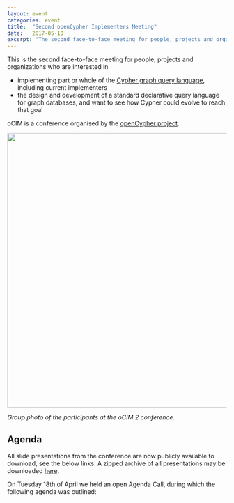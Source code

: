 ```yaml
---
layout: event
categories: event
title:  "Second openCypher Implementers Meeting"
date:   2017-05-10
excerpt: "The second face-to-face meeting for people, projects and organizations interested in participating in the openCypher project, with the goal of creating a standard language based on Cypher for querying graphs.."
---
```

This is the second face-to-face meeting for people, projects and organizations who are interested in

* implementing part or whole of the [Cypher graph query language](https://neo4j.com/developer/cypher/), including current implementers
* the design and development of a standard declarative query language for graph databases, and want to see how Cypher could evolve to reach that goal

oCIM is a conference organised by the [openCypher project](http://www.opencypher.org).

<img src="{{ site.baseurl }}/public/images/ocim2-group-photo.jpg" width="840" height="630" />

*Group photo of the participants at the oCIM 2 conference.*

<div class="abstract-anchor" id="agenda"></div>

## Agenda

All slide presentations from the conference are now publicly available to download, see the below links.
A zipped archive of all presentations may be downloaded [here](https://s3.amazonaws.com/artifacts.opencypher.org/website/ocim2/slides/ocim2-slides.zip).

On Tuesday 18th of April we held an open Agenda Call, during which the following agenda was outlined:

<html>
<head>
    <style>
        table, td, th {
            border: 1px solid #ddd;
            text-align: left;
        }

        table {
            border: 1;
            border-collapse: collapse;
            width: 100%;
        }

        th, td {
            padding: 10px;
        }

        .break {
            background-color: #d0d0d0;
        }

        .item {
            padding-left: 50px;
            font-style: italic;
        }
    </style>
</head>
<body>
<table>
    <tbody>
    <tr class="break">
        <td colspan="1" rowspan="1"><p>09:00</p></td>
        <td colspan="2" rowspan="1"><p>Coffee</p></td>
        <td colspan="1" rowspan="1"><p>30 mins</p></td>
    </tr>
    <tr>
        <td colspan="4" rowspan="1"><p><b>Session:</b> Formalizing the openCypher Implementers Group (oCIG) (Chair: Mats Rydberg)</p></td>
    </tr>
    <tr>
        <td colspan="1" rowspan="1"><p>09:30</p></td>
        <td colspan="1" rowspan="1"><p>Introduction & Status Report (<a href="https://s3.amazonaws.com/artifacts.opencypher.org/website/ocim2/slides/09-15+State+of+the+Cypher+%5BDONE%5D.pdf" target="_blank">slides</a>)</p></td>
        <td colspan="1" rowspan="1"><p>Stefan Plantikow (Neo4j)</p></td>
        <td colspan="1" rowspan="1"><p>15 mins</p></td>
    </tr>
    <tr>
        <td colspan="1" rowspan="1"><p>09:45</p></td>
        <td colspan="1" rowspan="1"><p>Updated CIP/oCIG Process (<a href="https://s3.amazonaws.com/artifacts.opencypher.org/website/ocim2/slides/oCIM+2+09.45+openCypher+Implementers+Group.pdf" target="_blank">slides</a>)</p></td>
        <td colspan="1" rowspan="1"><p>Alastair Green (Neo4j)</p></td>
        <td colspan="1" rowspan="1"><p>15 mins</p></td>
    </tr>

    <tr>
        <td colspan="1" rowspan="2"><p>10.00</p></td>
        <td colspan="2" rowspan="1"><p><b>Session:</b> CIPs (Chair: Alastair Green)</p></td>
        <td colspan="1" rowspan="2"><p>60 mins</p></td>
    </tr>
    <tr>
        <td colspan="2" rowspan="1" class="item">
            CIPs proposed for approval by oCIG:
            <ul>
                <li><a href="https://github.com/opencypher/openCypher/pull/100" target="_blank">Nested Subqueries</a> (<a href="https://s3.amazonaws.com/artifacts.opencypher.org/website/ocim2/slides/10-00+Nested+Subqueries+%5BDONE%5D.pdf" target="_blank">slides</a>)</li>
                <li><a href="https://github.com/opencypher/openCypher/pull/227" target="_blank">Query Combinators</a> (<a href="https://s3.amazonaws.com/artifacts.opencypher.org/website/ocim2/slides/10-00+Query+Combinators+%5BDONE%5D.pdf" target="_blank">slides</a>)</li>
                <li><a href="https://github.com/opencypher/openCypher/pull/212" target="_blank">MANDATORY MATCH</a> (<a href="https://s3.amazonaws.com/artifacts.opencypher.org/website/ocim2/slides/10-00+MANDATORY+MATCH+%5BDONE%5D.pdf" target="_blank">slides</a>)</li>
                <li><a href="https://github.com/opencypher/openCypher/pull/166" target="_blank">Constraints</a> (<a href="https://s3.amazonaws.com/artifacts.opencypher.org/website/ocim2/slides/10.00+Constraints+syntax.pdf" target="_blank">slides</a>)</li>
            </ul>
        </td>
    </tr>
    <tr class="break">
        <td colspan="1" rowspan="1"><p>11:00</p></td>
        <td colspan="2" rowspan="1"><p>Break</p></td>
        <td colspan="1" rowspan="1"><p>15 mins</p></td>
    </tr>
    <tr>
        <td colspan="4" rowspan="1"><p><b>Session:</b> CIPs & Specification (Chair: Stefan Plantikow)</p></td>
    </tr>
    <tr>
        <td colspan="1" rowspan="1"><p>11:15</p></td>
        <td colspan="1" rowspan="1"><p><a href="https://github.com/opencypher/openCypher/pull/187" target="_blank">Regular Path Queries (RPQs)</a> (<a href="https://s3.amazonaws.com/artifacts.opencypher.org/website/ocim2/slides/11-15+Path+Queries.pdf" target="_blank">slides</a>)</p></td>
        <td colspan="1" rowspan="1"><p>Tobias Lindaaker (Neo4j)</p></td>
        <td colspan="1" rowspan="1"><p>30 mins</p></td>
    </tr>
    <tr>
        <td colspan="1" rowspan="1"><p>11:45</p></td>
        <td colspan="1" rowspan="1"><p>Formal specification of Cypher (<a href="https://s3.amazonaws.com/artifacts.opencypher.org/website/ocim2/slides/Slides.pdf" target="_blank">slides</a>)</p></td>
        <td colspan="1" rowspan="1"><p>Nadime Francis (University of Edinburgh)</p></td>
        <td colspan="1" rowspan="1"><p>15 mins</p></td>
    </tr>
    <tr class="break">
        <td colspan="1" rowspan="1"><p>12:00</p></td>
        <td colspan="2" rowspan="1"><p>Lunch</p></td>
        <td colspan="1" rowspan="1"><p>60 mins</p></td>
    </tr>
    <tr>
        <td colspan="4" rowspan="1"><p><b>Session:</b> openCypher Implementations (Chair: Petra Selmer)</p></td>
    </tr>
    <tr>
        <td colspan="1" rowspan="1"><p>13:00</p></td>
        <td colspan="1" rowspan="1"><p>Implementation in Prolog (<a href="https://s3.amazonaws.com/artifacts.opencypher.org/website/ocim2/slides/Cypher.PL_PS_1300_JP_MR.pdf" target="_blank">slides</a>)</p></td>
        <td colspan="1" rowspan="1"><p>Jan Posiadała (Scott Tiger)</p></td>
        <td colspan="1" rowspan="1"><p>15 mins</p></td>
    </tr>
    <tr>
        <td colspan="1" rowspan="1"><p>13:15</p></td>
        <td colspan="1" rowspan="1"><p>Cypher for Apache Spark (<a href="https://s3.amazonaws.com/artifacts.opencypher.org/website/ocim2/slides/13-15+Cypher+for+Apache+Spark.pdf" target="_blank">slides</a>)</p></td>
        <td colspan="1" rowspan="1"><p>Mats Rydberg (Neo4j)</p></td>
        <td colspan="1" rowspan="1"><p>15 mins</p></td>
    </tr>
    <tr>
        <td colspan="1" rowspan="1"><p>13:30</p></td>
        <td colspan="1" rowspan="1"><p>The ingraph project and incremental evaluation of Cypher queries (<a href="https://s3.amazonaws.com/artifacts.opencypher.org/website/ocim2/slides/ocim2-ingraph.pdf" target="_blank">slides</a>)</p></td>
        <td colspan="1" rowspan="1"><p>G&aacute;bor Sz&aacute;rnyas, J&oacute;zsef Marton (Budapest University of Technology and Economics)</p></td>
        <td colspan="1" rowspan="1"><p>15 mins</p></td>
    </tr>
    <tr>
        <td colspan="1" rowspan="1"><p>13:45</p></td>
        <td colspan="1" rowspan="1"><p>Neo4j implementation changes (<a href="https://s3.amazonaws.com/artifacts.opencypher.org/website/ocim2/slides/13-45+Neo4j+implementation+updates.pdf" target="_blank">slides</a>)</p></td>
        <td colspan="1" rowspan="1"><p>Mats Rydberg (Neo4j)</p></td>
        <td colspan="1" rowspan="1"><p>15 mins</p></td>
    </tr>
    <tr class="break">
        <td colspan="1" rowspan="1"><p>14:00</p></td>
        <td colspan="2" rowspan="1"><p>Break</p></td>
        <td colspan="1" rowspan="1"><p>15 mins</p></td>
    </tr>
    <tr>
        <td colspan="4" rowspan="1"><p><b>Session:</b> openCypher Artifacts (Chair: Petra Selmer)</p></td>
    </tr>
    <tr>
        <td colspan="1" rowspan="1"><p>14:15</p></td>
        <td colspan="1" rowspan="1"><p>Mode of collaboration (<a href="https://s3.amazonaws.com/artifacts.opencypher.org/website/ocim2/slides/oCIM+2+14.15+Collaboration.pdf" target="_blank">slides</a>)</p></td>
        <td colspan="1" rowspan="1"><p>Alastair Green (Neo4j)</p></td>
        <td colspan="1" rowspan="1"><p>5 mins</p></td>
    </tr>
    <tr>
        <td colspan="1" rowspan="1"><p>14:20</p></td>
        <td colspan="1" rowspan="1"><p>Web-based Cypher editor in relationship to openCypher (<a href="https://s3.amazonaws.com/artifacts.opencypher.org/website/ocim2/slides/Cypher_Editor.pdf" target="_blank">slides</a>)</p></td>
        <td colspan="1" rowspan="1"><p>Dmitry Vrublevsky (Neueda)</p></td>
        <td colspan="1" rowspan="1"><p>15 mins</p></td>
    </tr>
    <tr>
        <td colspan="1" rowspan="1"><p>14:35</p></td>
        <td colspan="1" rowspan="1"><p>openCypher TCK (<a href="https://s3.amazonaws.com/artifacts.opencypher.org/website/ocim2/slides/ocim2-tck.pdf" target="_blank">slides</a>)</p></td>
        <td colspan="1" rowspan="1"><p>G&aacute;bor Sz&aacute;rnyas (Budapest University of Technology and Economics)</p></td>
        <td colspan="1" rowspan="1"><p>10 mins</p></td>
    </tr>
    <tr>
        <td colspan="1" rowspan="3"><p>14:45</p></td>
        <td colspan="2" rowspan="1"><p>openCypher grammar and parsers</p></td>
        <td colspan="1" rowspan="3"><p>15 mins</p></td>
    </tr>
    <tr>
        <td colspan="1" rowspan="1"><p>openCypher perspective on parsing and grammar</p></td>
        <td colspan="1" rowspan="1"><p>Mats Rydberg (Neo4j)</p></td>
    </tr>
    <tr>
        <td colspan="1" rowspan="1"><p>openCypher Artifacts & Best Practices</p></td>
        <td colspan="1" rowspan="1"><p><b>Open discussion</b></p></td>
    </tr>
    <tr class="break">
        <td colspan="1" rowspan="1"><p>15:00</p></td>
        <td colspan="2" rowspan="1"><p>Break</p></td>
        <td colspan="1" rowspan="1"><p>15 mins</p></td>
    </tr>
    <tr>
        <td colspan="1" rowspan="4"><p>15:15</p></td>
        <td colspan="2" rowspan="1"><p><b>Session:</b> Multiple graphs (Chair: Mats Rydberg)</p></td>
        <td colspan="1" rowspan="4"><p>75 mins</p></td>
    <tr>
        <td colspan="2" rowspan="1" class="item"><p>User requirements (<a href="https://s3.amazonaws.com/artifacts.opencypher.org/website/ocim2/slides/Presentation+OBI4wan+graphs.pdf" target="_blank">Frank Smit's slides</a>, <a href="https://s3.amazonaws.com/artifacts.opencypher.org/website/ocim2/slides/oCIM+2+BNP+Paribas+Data+Lineage+--+Generic+Overview.pdf" target="_blank">Matt Toy's slides</a>)</p></td>
    </tr>
    <tr>
        <td colspan="1" rowspan="1" class="item"><p>Identification and addressing (<a href="https://s3.amazonaws.com/artifacts.opencypher.org/website/ocim2/slides/oCIM+2+15.15+Multiple+Graph+Naming+and+Addressing.pdf" target="_blank">slides</a>)</p></td>
        <td colspan="1" rowspan="1"><p>Alastair Green (Neo4j)</p></td>
    </tr>
    <tr>
        <td colspan="1" rowspan="1" class="item"><p>Syntax and semantics (<a href="https://s3.amazonaws.com/artifacts.opencypher.org/website/ocim2/slides/15-15+Duality+through+Inversion-+Syntax+and+Semantics+of+Cypher+for+multiple+Graphs+%5BDONE%5D.pdf" target="_blank">slides</a>)</p></td>
        <td colspan="1" rowspan="1"><p>Stefan Plantikow (Neo4j)</p></td>
    </tr>
    </tr>
    <tr class="break">
        <td colspan="1" rowspan="1"><p>16:30</p></td>
        <td colspan="2" rowspan="1"><p>Break</p></td>
        <td colspan="1" rowspan="1"><p>15 mins</p></td>
    </tr>
    <tr>
        <td colspan="4" rowspan="1"><p><b>Session:</b> Cypher Improvement Requests (CIRs) and developing ideas (Chair: Stefan Plantikow)</p></td>
    </tr>
    <tr>
        <td colspan="1" rowspan="4"><p>16:45</p></td>
        <td colspan="2" rowspan="1"><p>Discussion on grouping semantics</p></td>
        <td colspan="1" rowspan="4"><p>25 mins</p></td>
    </tr>
    <tr>
        <td colspan="2" rowspan="1" class="item"><p>Presentation by Scott Tiger (<a href="https://s3.amazonaws.com/artifacts.opencypher.org/website/ocim2/slides/GrupingSemantics_SP_1645_SoCIM_JP_MR.pdf" target="_blank">slides</a>)</p></td>
    </tr>
    <tr>
        <td colspan="2" rowspan="1" class="item"><p>Presentation by J&oacute;zsef Marton (<a href="https://s3.amazonaws.com/artifacts.opencypher.org/website/ocim2/slides/oCIM2_aggregation_JozsefMarton.pdf" target="_blank">slides</a>)</p></td>
    </tr>
    <tr>
        <td colspan="2" rowspan="1" class="item"><p>Open discussion</p></td>
    </tr>
    <tr>
        <td colspan="1" rowspan="1"><p>17:10</p></td>
        <td colspan="1" rowspan="1"><p>Sorting lists (<a href="https://s3.amazonaws.com/artifacts.opencypher.org/website/ocim2/slides/oCIM2_lists_JozsefMarton.pdf" target="_blank">slides</a>)</p></td>
        <td colspan="1" rowspan="1"><p>J&oacute;zsef Marton (Budapest University of Technology and Economics)</p></td>
        <td colspan="1" rowspan="1"><p>10 mins</p></td>
    </tr>

    <tr>
        <td colspan="1" rowspan="5"><p>17:20</p></td>
        <td colspan="1" rowspan="1"><p>Future oCIM Topics (<a href="https://s3.amazonaws.com/artifacts.opencypher.org/website/ocim2/slides/17-20+Future+oCIM+Topics+%5BDONE%5D.pdf" target="_blank">slides</a>)</p></td>
        <td colspan="1" rowspan="1"><p>Stefan Plantikow (Neo4j)</p></td>
        <td colspan="1" rowspan="5"><p>15 mins</p></td>
    </tr>
    <tr>
        <td colspan="2" rowspan="1" class="item"><p>Cypher relationship to SQL</p></td>
    </tr>
    <tr>
        <td colspan="2" rowspan="1" class="item"><p>Expression subqueries</p></td>
    </tr>
    <tr>
        <td colspan="2" rowspan="1" class="item"><p>Pattern matching iso-/homomorphism</p></td>
    </tr>
    <tr>
        <td colspan="2" rowspan="1" class="item"><p>Participant proposals</p></td>
    </tr>
    <tr>
        <td colspan="1" rowspan="1"><p>17:35</p></td>
        <td colspan="2" rowspan="1"><p><b>Closing & Next Meeting</b></p></td>
        <td colspan="1" rowspan="1"><p>10 mins</p></td>
    </tr>
    <tr class="break">
        <td colspan="1" rowspan="1"><p>17:45</p></td>
        <td colspan="3" rowspan="1"><p>End</p></td>
    </tr>
    <tr class="break">
        <td colspan="1" rowspan="1"><p>18:30</p></td>
        <td colspan="3" rowspan="1"><p>Dinner</p></td>
    </tr>
    </tbody>
</table>
</body>
</html>

## Logistics

The second oCIM will be held at **etc.venues Marble Arch** at Garfield House, 86 Edgware Road, W2 2EA in London, United Kingdom, on Wednesday the **10th of May 2017**.

<iframe src="https://www.google.com/maps/embed?pb=!1m18!1m12!1m3!1d655.3306178401593!2d-0.16368293312351984!3d51.51539565196469!2m3!1f0!2f0!3f0!3m2!1i1024!2i768!4f13.1!3m3!1m2!1s0x48761acaa3df49ed%3A0x23f0c6bb528aea95!2setc.venues+Marble+Arch!5e0!3m2!1sen!2sse!4v1490365633315" width="600" height="450" frameborder="0" style="border:0" allowfullscreen></iframe>
